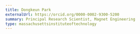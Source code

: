 ```yaml
---
title: Dongkeun Park
externalUrl: https://orcid.org/0000-0002-9300-5200
summary: Principal Research Scientist, Magnet Engineering
type: massachusettsinstituteoftechnology
---
```

